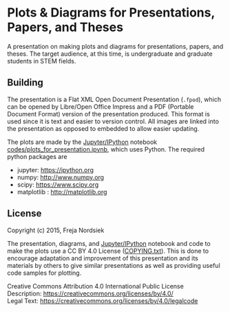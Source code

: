 Plots & Diagrams for Presentations, Papers, and Theses
======================================================

A presentation on making plots and diagrams for presentations, papers, and theses. The target audience, at this time, is undergraduate and graduate students in STEM fields.


Building
--------

The presentation is a Flat XML Open Document Presentation (`.fpod`), which can be opened by Libre/Open Office Impress and a PDF (Portable Document Format) version of the presentation produced. This format is used since it is text and easier to version control. All images are linked into the presentation as opposed to embedded to allow easier updating.

The plots are made by the [Jupyter/IPython](https://ipython.org/) notebook [codes/plots_for_presentation.ipynb](./codes/plots_for_presentation.ipynb), which uses Python. The required python packages are

* jupyter: https://ipython.org
* numpy: http://www.numpy.org
* scipy: https://www.scipy.org
* matplotlib : http://matplotlib.org


License
-------

Copyright (c) 2015, Freja Nordsiek

The presentation, diagrams, and [Jupyter/IPython](https://ipython.org/) notebook and code to make the plots use a CC BY 4.0 License ([COPYING.txt](./COPYING.txt)). This is done to encourage adaptation and improvement of this presentation and its materials by others to give similar presentations as well as providing useful code samples for plotting.

Creative Commons Attribution 4.0 International Public License  
Description: https://creativecommons.org/licenses/by/4.0/  
Legal Text: https://creativecommons.org/licenses/by/4.0/legalcode  

